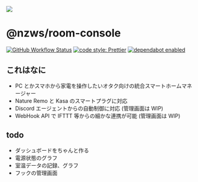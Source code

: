 ![](https://i.imgur.com/vcBPmt4.png)

# @nzws/room-console

[![GitHub Workflow Status](https://img.shields.io/github/workflow/status/nzws/room-console/Node%20CI?style=for-the-badge)](https://github.com/nzws/room-console/actions)
[![code style: Prettier](https://img.shields.io/badge/code_style-prettier-ff69b4.svg?style=for-the-badge&logo=prettier)](https://prettier.io/)
[![dependabot enabled](https://img.shields.io/badge/dependabot-enabled-0366D6.svg?style=for-the-badge&logo=dependabot)](https://github.com/nzws/room-console/pulls?utf8=%E2%9C%93&q=is%3Apr+label%3Adependencies+)

## これはなに

- PC とかスマホから家電を操作したいオタク向けの統合スマートホームマネージャー
- Nature Remo と Kasa のスマートプラグに対応
- Discord エージェントからの自動制御に対応 (管理画面は WIP)
- WebHook API で IFTTT 等からの細かな連携が可能 (管理画面は WIP)

## todo

- ダッシュボードをちゃんと作る
- 電源状態のグラフ
- 室温データの記録、グラフ
- フックの管理画面
